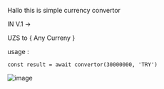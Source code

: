 Hallo this is simple currency convertor 

IN V.1 -> 

UZS to { Any Curreny }

usage : 

```
const result = await convertor(30000000, 'TRY')
```
![image](https://user-images.githubusercontent.com/63801258/234950495-472112d4-64bd-4b2e-9fe0-0ae144d1beef.png)

